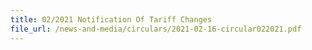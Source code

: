 ```yaml
---
title: 02/2021 Notification Of Tariff Changes
file_url: /news-and-media/circulars/2021-02-16-circular022021.pdf 
---
```

